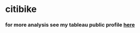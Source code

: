 # citibike

### for more analysis see my tableau public profile [here](https://public.tableau.com/profile/william.razzell#!/)